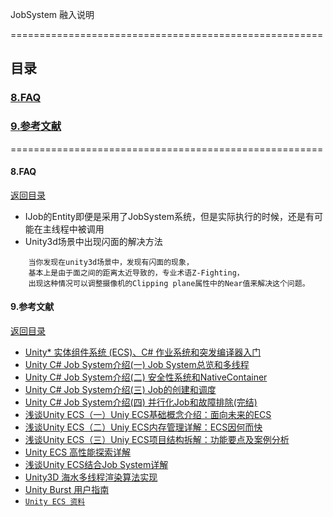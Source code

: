 JobSystem 融入说明

======================================================
## 目录

### [8.FAQ](./JobSystem.md#8faq-1)

### [9.参考文献](./JobSystem.md#9%E5%8F%82%E8%80%83%E6%96%87%E7%8C%AE-1)

======================================================

#### 8.FAQ
[返回目录](./JobSystem.md#%E7%9B%AE%E5%BD%95)

* IJob的Entity即便是采用了JobSystem系统，但是实际执行的时候，还是有可能在主线程中被调用
* Unity3d场景中出现闪面的解决方法
```
    当你发现在unity3d场景中，发现有闪面的现象，
    基本上是由于面之间的距离太近导致的，专业术语Z-Fighting，
    出现这种情况可以调整摄像机的Clipping plane属性中的Near值来解决这个问题。
```


#### 9.参考文献
[返回目录](./JobSystem.md#%E7%9B%AE%E5%BD%95)

* [Unity* 实体组件系统 (ECS)、C# 作业系统和突发编译器入门](https://software.intel.com/es-es/node/782796?language=es)
* [Unity C# Job System介绍(一) Job System总览和多线程](https://zhuanlan.zhihu.com/p/56459126)
* [Unity C# Job System介绍(二) 安全性系统和NativeContainer](https://zhuanlan.zhihu.com/p/57626413)
* [Unity C# Job System介绍(三) Job的创建和调度](https://zhuanlan.zhihu.com/p/57859896)
* [Unity C# Job System介绍(四) 并行化Job和故障排除(完结)](https://zhuanlan.zhihu.com/p/58125078)
* [浅谈Unity ECS（一）Uniy ECS基础概念介绍：面向未来的ECS](https://zhuanlan.zhihu.com/p/59879279)
* [浅谈Unity ECS（二）Uniy ECS内存管理详解：ECS因何而快](https://zhuanlan.zhihu.com/p/64378775)
* [浅谈Unity ECS（三）Uniy ECS项目结构拆解：功能要点及案例分析](https://zhuanlan.zhihu.com/p/70782290)
* [Unity ECS 高性能探索详解](https://blog.csdn.net/sun124608666/article/details/100693050)
* [浅谈Unity ECS结合Job System详解](https://blog.csdn.net/sun124608666/article/details/100693224)
* [Unity3D 海水多线程渲染算法实现](https://blog.csdn.net/jxw167/article/details/75633778)
* [Unity Burst 用户指南](https://blog.csdn.net/alph258/article/details/83997917)
* [`Unity ECS 资料`](https://www.jianshu.com/p/05b8901d8e20)